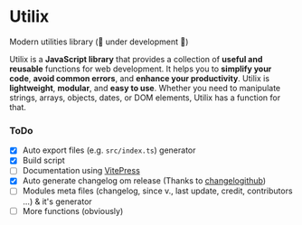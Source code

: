 # Utilix

Modern utilities library (🚧 under development 🚧)

Utilix is a **JavaScript library** that provides a collection of **useful and reusable** functions for web development. It helps you to **simplify your code**, **avoid common errors**, and **enhance your productivity**. Utilix is **lightweight**, **modular**, and **easy to use**. Whether you need to manipulate strings, arrays, objects, dates, or DOM elements, Utilix has a function for that.

### ToDo
- [x] Auto export files (e.g. `src/index.ts`) generator
- [x] Build script
- [ ] Documentation using [VitePress](https://vitepress.dev/)
- [x] Auto generate changelog om release (Thanks to [changelogithub](https://github.com/antfu/changelogithub))
- [ ] Modules meta files (changelog, since v., last update, credit, contributors ...) & it's generator
- [ ] More functions (obviously)

